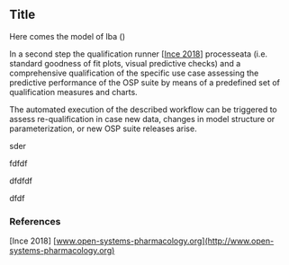 ## Title

Here comes the model of Iba ()


In a second step the qualification runner [[Ince 2018](###references)] processeata (i.e. standard goodness of fit plots, visual predictive checks) and a comprehensive qualification of the specific use case assessing the predictive performance of the OSP suite by means of a predefined set of qualification measures and charts. 

The automated execution of the described workflow can be triggered to assess re-qualification in case new data, changes in model structure or parameterization, or new OSP suite releases arise.










sder












fdfdf







































dfdfdf



dfdf



### References

[Ince 2018] [www.open-systems-pharmacology.org](http://www.open-systems-pharmacology.org)

